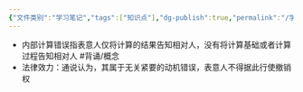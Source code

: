 ```yaml
---
{"文件类别":"学习笔记","tags":["知识点"],"dg-publish":true,"permalink":"/学习笔记studyup/知识点cheese/内部计算错误/","dgPassFrontmatter":true,"created":"2024-07-17T10:22:37.346+08:00","updated":"2024-09-11T12:13:21.771+08:00"}
---
```


- 内部计算错误指表意人仅将计算的结果告知相对人，没有将计算基础或者计算过程告知相对人 #背诵/概念 
- 法律效力：通说认为，其属于无关紧要的动机错误，表意人不得据此行使撤销权